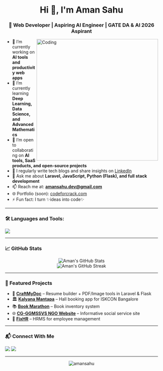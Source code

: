 <h1 align="center">Hi 👋, I'm Aman Sahu</h1>
<h3 align="center">🚀 Web Developer | Aspiring AI Engineer | GATE DA & AI 2026 Aspirant</h3>

<img align="right" alt="Coding" width="400" src="https://cdn.dribbble.com/users/1162077/screenshots/3848914/programmer.gif">

- 🔭 I’m currently working on **AI tools and productivity web apps**
- 🌱 I’m currently learning **Deep Learning, Data Science, and Advanced Mathematics**
- 👯 I’m open to collaborating on **AI tools, SaaS products, and open-source projects**
- 📝 I regularly write tech blogs and share insights on [LinkedIn](https://www.linkedin.com/in/aman-k-codes/)
- 💬 Ask me about **Laravel, JavaScript, Python (Flask), and full stack development**
- 📫 Reach me at: **amansahu.dev@gmail.com**
- 🌐 Portfolio (soon): [codeforcrack.com](https://codeforcrack.com)
- ⚡ Fun fact: I turn ✨ideas into code✨

---

### 🛠️ Languages and Tools:

<p align="left">
  <img src="https://skillicons.dev/icons?i=php,laravel,js,html,css,tailwind,react,python,flask,mysql,git,github,vscode" />
</p>

---

### 📈 GitHub Stats

<p align="center">
  <img src="https://github-readme-stats.vercel.app/api?username=amansahu&show_icons=true&theme=tokyonight" alt="Aman's GitHub Stats" />
  <br/>
  <img src="https://github-readme-streak-stats.herokuapp.com/?user=amansahu&theme=tokyonight" alt="Aman's GitHub Streak" />
</p>

---

### 📂 Featured Projects

- 🔧 **[CraftMyDoc](https://github.com/amansahu)** – Resume builder + PDF/Image tools in Laravel & Flask
- 🏛️ **[Kalyana Mantapa](https://github.com/amansahu)** – Hall booking app for ISKCON Bangalore
- 📚 **[Book Marathon](https://github.com/amansahu)** – Book inventory system
- 🌐 **[CG-GGMSSVS NGO Website](https://github.com/amansahu)** – Informative social service site
- 👥 **[FixHR](https://github.com/amansahu)** – HRMS for employee management

---

### 📬 Connect With Me

<p align="left">
  <a href="https://www.linkedin.com/in/aman-k-codes/" target="_blank"><img src="https://img.shields.io/badge/-Aman%20Sahu-blue?style=for-the-badge&logo=Linkedin&logoColor=white"/></a>
  <a href="mailto:amansahu.dev@gmail.com"><img src="https://img.shields.io/badge/-Gmail-D14836?style=for-the-badge&logo=gmail&logoColor=white"/></a>
</p>

---

<!-- Optional: Visitor counter -->
<p align="center"> 
  <img src="https://komarev.com/ghpvc/?username=amansahu&label=Profile%20views&color=0e75b6&style=flat" alt="amansahu" /> 
</p>
